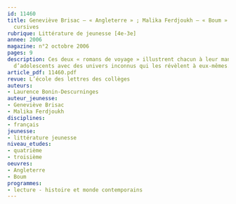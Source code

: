 ```yaml
---
id: 11460
title: Geneviève Brisac – « Angleterre » ; Malika Ferdjoukh – « Boum ». Lectures
  cursives
rubrique: Littérature de jeunesse [4e-3e]
annee: 2006
magazine: n°2 octobre 2006
pages: 9
description: Ces deux « romans de voyage » illustrent chacun à leur manière la confrontation
  d’adolescents avec des univers inconnus qui les révèlent à eux-mêmes.
article_pdf: 11460.pdf
revue: L’école des lettres des collèges
auteurs:
- Laurence Bonin-Descurninges
auteur_jeunesse:
- Geneviève Brisac
- Malika Ferdjoukh
disciplines:
- français
jeunesse:
- littérature jeunesse
niveau_etudes:
- quatrième
- troisième
oeuvres:
- Angleterre
- Boum
programmes:
- lecture - histoire et monde contemporains
---
```


